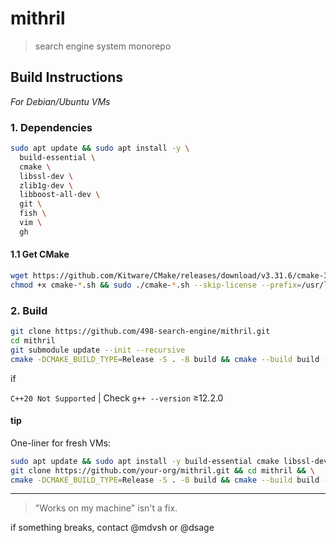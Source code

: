 # mithril

> search engine system monorepo

## Build Instructions

*For Debian/Ubuntu VMs*

### 1. Dependencies  
```bash
sudo apt update && sudo apt install -y \
  build-essential \
  cmake \
  libssl-dev \
  zlib1g-dev \
  libboost-all-dev \
  git \
  fish \
  vim \
  gh
```

#### 1.1 Get CMake
```bash
wget https://github.com/Kitware/CMake/releases/download/v3.31.6/cmake-3.31.6-linux-x86_64.sh
chmod +x cmake-*.sh && sudo ./cmake-*.sh --skip-license --prefix=/usr/local
```

### 2. Build
```bash
git clone https://github.com/498-search-engine/mithril.git
cd mithril
git submodule update --init --recursive
cmake -DCMAKE_BUILD_TYPE=Release -S . -B build && cmake --build build -j$(nproc)
```
if

`C++20 Not Supported` | Check `g++ --version` ≥12.2.0  

#### tip
One-liner for fresh VMs:  
```bash
sudo apt update && sudo apt install -y build-essential cmake libssl-dev zlib1g-dev libboost-all-dev git && \
git clone https://github.com/your-org/mithril.git && cd mithril && \
cmake -DCMAKE_BUILD_TYPE=Release -S . -B build && cmake --build build -j$(nproc)
```

---

> "Works on my machine" isn't a fix.

if something breaks, contact @mdvsh or @dsage
